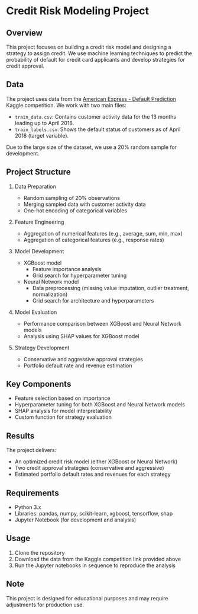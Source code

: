 # Credit Risk Modeling Project

## Overview

This project focuses on building a credit risk model and designing a strategy to assign credit. We use machine learning techniques to predict the probability of default for credit card applicants and develop strategies for credit approval.

## Data

The project uses data from the [American Express - Default Prediction](https://www.kaggle.com/competitions/amex-default-prediction/data) Kaggle competition. We work with two main files:

- `train_data.csv`: Contains customer activity data for the 13 months leading up to April 2018.
- `train_labels.csv`: Shows the default status of customers as of April 2018 (target variable).

Due to the large size of the dataset, we use a 20% random sample for development.

## Project Structure

1. Data Preparation
   - Random sampling of 20% observations
   - Merging sampled data with customer activity data
   - One-hot encoding of categorical variables

2. Feature Engineering
   - Aggregation of numerical features (e.g., average, sum, min, max)
   - Aggregation of categorical features (e.g., response rates)

3. Model Development
   - XGBoost model
     - Feature importance analysis
     - Grid search for hyperparameter tuning
   - Neural Network model
     - Data preprocessing (missing value imputation, outlier treatment, normalization)
     - Grid search for architecture and hyperparameters

4. Model Evaluation
   - Performance comparison between XGBoost and Neural Network models
   - Analysis using SHAP values for XGBoost model

5. Strategy Development
   - Conservative and aggressive approval strategies
   - Portfolio default rate and revenue estimation

## Key Components

- Feature selection based on importance
- Hyperparameter tuning for both XGBoost and Neural Network models
- SHAP analysis for model interpretability
- Custom function for strategy evaluation

## Results

The project delivers:
- An optimized credit risk model (either XGBoost or Neural Network)
- Two credit approval strategies (conservative and aggressive)
- Estimated portfolio default rates and revenues for each strategy

## Requirements

- Python 3.x
- Libraries: pandas, numpy, scikit-learn, xgboost, tensorflow, shap
- Jupyter Notebook (for development and analysis)

## Usage

1. Clone the repository
2. Download the data from the Kaggle competition link provided above
3. Run the Jupyter notebooks in sequence to reproduce the analysis

## Note

This project is designed for educational purposes and may require adjustments for production use.
